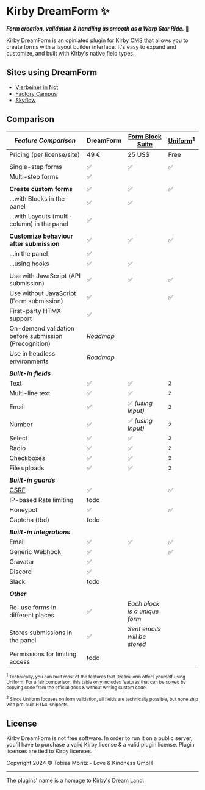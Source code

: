 # Kirby DreamForm ✨

**_Form creation, validation & handling as smooth as a Warp Star Ride._** 💫

Kirby DreamForm is an opiniated plugin for [Kirby CMS](https://getkirby.com/) that allows you to create forms with a layout builder interface. It's easy to expand and customize, and built with Kirby's native field types.

## Sites using DreamForm

- [Vierbeiner in Not](https://www.vierbeinerinnot.de/)
- [Factory Campus](https://factorycampus.de/)
- [Skyflow](https://www.flyskyflow.com/)

## Comparison

| _Feature Comparison_                                  | DreamForm | [Form Block Suite](https://git.new/k/form-block-suite) | [Uniform](https://git.new/k/uniform)<sup>1</sup> |
| ----------------------------------------------------- | --------- | ------------------------------------------------------ | ------------------------------------------------ |
| Pricing (per license/site)                            | 49 €      | 25 US$                                                 | Free                                             |
|                                                       |           |                                                        |                                                  |
| Single-step forms                                     | ✅        | ✅                                                     | ✅                                               |
| Multi-step forms                                      | ✅        |                                                        |                                                  |
|                                                       |           |                                                        |                                                  |
| **Create custom forms**                               | ✅        | ✅                                                     | ✅                                               |
| ...with Blocks in the panel                           | ✅        | ✅                                                     |                                                  |
| ...with Layouts (multi-column) in the panel           | ✅        |                                                        |                                                  |
|                                                       |           |                                                        |                                                  |
| **Customize behaviour after submission**              | ✅        | ✅                                                     | ✅                                               |
| ...in the panel                                       | ✅        |                                                        |                                                  |
| ...using hooks                                        | ✅        | ✅                                                     |                                                  |
|                                                       |           |                                                        |                                                  |
| Use with JavaScript (API submission)                  | ✅        | ✅                                                     | ✅                                               |
| Use without JavaScript (Form submission)              | ✅        |                                                        | ✅                                               |
| First-party HTMX support                              | ✅        |                                                        |                                                  |
| On-demand validation before submission (Precognition) | _Roadmap_ |                                                        |                                                  |
| Use in headless environments                          | _Roadmap_ |                                                        |                                                  |
|                                                       |           |                                                        |                                                  |
| **_Built-in fields_**                                 |           |                                                        |                                                  |
| Text                                                  | ✅        | ✅                                                     | <sup>2</sup>                                     |
| Multi-line text                                       | ✅        | ✅                                                     | <sup>2</sup>                                     |
| Email                                                 | ✅        | ✅ _(using Input)_                                     | <sup>2</sup>                                     |
| Number                                                | ✅        | ✅ _(using Input)_                                     | <sup>2</sup>                                     |
| Select                                                | ✅        | ✅                                                     | <sup>2</sup>                                     |
| Radio                                                 | ✅        | ✅                                                     | <sup>2</sup>                                     |
| Checkboxes                                            | ✅        | ✅                                                     | <sup>2</sup>                                     |
| File uploads                                          | ✅        | ✅                                                     | <sup>2</sup>                                     |
|                                                       |           |                                                        |                                                  |
| **_Built-in guards_**                                 |           |                                                        |                                                  |
| [CSRF](https://owasp.org/www-community/attacks/csrf)  | ✅        |                                                        | ✅                                               |
| IP-based Rate limiting                                | todo      |                                                        |                                                  |
| Honeypot                                              | ✅        |                                                        | ✅                                               |
| Captcha (tbd)                                         | todo      |                                                        |                                                  |
|                                                       |           |                                                        |                                                  |
| **_Built-in integrations_**                           |           |                                                        |                                                  |
| Email                                                 | ✅        | ✅                                                     | ✅                                               |
| Generic Webhook                                       | ✅        |                                                        | ✅                                               |
| Gravatar                                              | ✅        |                                                        |                                                  |
| Discord                                               | ✅        |                                                        |                                                  |
| Slack                                                 | todo      |                                                        |                                                  |
|                                                       |           |                                                        |                                                  |
| **_Other_**                                           |           |                                                        |                                                  |
| Re-use forms in different places                      | ✅        | _Each block is a unique form_                          |                                                  |
| Stores submissions in the panel                       | ✅        | _Sent emails will be stored_                           |                                                  |
| Permissions for limiting access                       | todo      |                                                        |                                                  |

<small id="1"><sup>1</sup> Technically, you can built most of the features that DreamForm offers yourself using Uniform. For a fair comparison, this table only includes features that can be solved by copying code from the official docs & without writing custom code. </small>

<small id="2"><sup>2</sup> Since Uniform focuses on form validation, all fields are technically possible, but none ship with pre-built HTML snippets. </small>

## License

Kirby DreamForm is not free software. In order to run it on a public server, you'll have to purchase a valid Kirby license & a valid plugin license. Plugin licenses are tied to Kirby licenses.

Copyright 2024 © Tobias Möritz - Love & Kindness GmbH

---

The plugins' name is a homage to Kirby's Dream Land.
